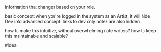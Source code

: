 information that changes based on your role.

basic concept:
	when you're logged in the system as an Artist, it will hide Dev info
advanced concept:
	links to dev only notes are also hidden

how to make this intuitive, without overwhelming note writers?
how to keep this maintainable and scalable?

#idea